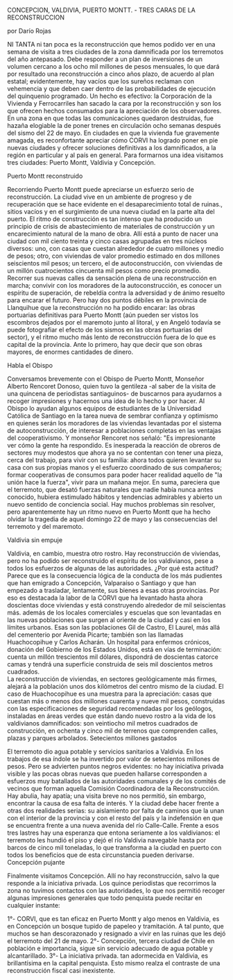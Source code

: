 ﻿--- 
--- 

CONCEPCION, VALDIVIA, PUERTO MONTT. -
TRES CARAS DE LA RECONSTRUCCION

por Darío Rojas

NI TANTA ni tan poca es la reconstrucción que hemos podido ver en una semana de visita a tres ciudades de la zona damnificada por los terremotos del año antepasado. Debe responder a un plan de inversiones de un volumen cercano a los ocho mil millones de pesos mensuales, lo que dará por resultado una reconstrucción a cinco años plazo, de acuerdo al plan estatal; evidentemente, hay vacíos que los sureños reclaman con vehemencia y que deben caer dentro de las probabilidades de ejecución del quinquenio programado.
Un hecho es efectivo: la Corporación de la Vivienda y Ferrocarriles han sacado la cara por la reconstrucción y son los que ofrecen hechos consumados para la apreciación de los observadores. En una zona en que todas las comunicaciones quedaron destruidas, fue hazaña elogiable la de poner trenes en circulación ocho semanas después del sismo del 22 de mayo. En ciudades en que la vivienda fue gravemente amagada, es reconfortante apreciar cómo CORVI ha logrado poner en pie nuevas ciudades y ofrecer soluciones definitivas a los damnificados, a la región en particular y al país en general. Para formarnos una idea visitamos tres ciudades: Puerto Montt, Valdivia y Concepción.

Puerto Montt reconstruido 

Recorriendo Puerto Montt puede apreciarse un esfuerzo serio de reconstrucción. La ciudad vive en un ambiente de progreso y de recuperación que se hace evidente en el desaparecimiento total de ruinas., sitios vacíos y en el surgimiento de una nueva ciudad en la parte alta del puerto. El ritmo de construcción es tan intenso que ha producido un principio de crisis de abastecimiento de materiales de construcción y un encarecimiento natural de la mano de obra. Allí está a punto de nacer una ciudad con mil ciento treinta y cinco casas agrupadas en tres núcleos diversos: uno, con casas que cuestan alrededor de cuatro millones y medio de pesos; otro, con viviendas de valor promedio estimado en dos millones seiscientos mil pesos; un tercero, el de autoconstrucción, con viviendas de un millón cuatrocientos cincuenta mil pesos como precio promedio. Recorrer sus nuevas calles da sensación plena de una reconstrucción en marcha; convivir con los moradores de la autoconstrucción, es conocer un espíritu de superación, de rebeldía contra la adversidad y de ánimo resuelto para encarar el futuro. Pero hay dos puntos débiles en la provincia de Llanquihue que la reconstrucción no ha podido encarar: las obras portuarias definitivas para Puerto Montt (aún pueden ser vistos los escombros dejados por el maremoto junto al litoral, y en Angeló todavía se puede fotografiar el efecto de los sismos en las obras portuarias del sector), y el ritmo mucho más lento de reconstrucción fuera de lo que es capital de la provincia. Ante lo primero, hay que decir que son obras mayores, de enormes cantidades de dinero. 

Habla el Obispo

Conversamos brevemente con el Obispo de Puerto Montt, Monseñor Alberto Rencoret Donoso, quien tuvo la gentileza -al saber de la visita de una quincena de periodistas santiaguinos- de buscarnos para ayudarnos a recoger impresiones y hacernos una idea de lo hecho y por hacer. Al Obispo lo ayudan algunos equipos de estudiantes de la Universidad Católica de Santiago en la tarea nueva de sembrar confianza y optimismo en quienes serán los moradores de las viviendas levantadas por el sistema de autoconstrucción, de interesar a poblaciones completas en las ventajas del cooperativismo. Y monseñor Rencoret nos señaló: "Es impresionante ver cómo la gente ha respondido. Es inesperada la reacción de obreros de sectores muy modestos que ahora ya no se contentan con tener una pieza, cerca del trabajo, para vivir con su familia: ahora todos quieren levantar su casa con sus propias manos y el esfuerzo coordinado de sus compañeros; formar cooperativas de consumos para poder hacer realidad aquello de "la unión hace la fuerza", vivir para un mañana mejor. En suma, pareciera que el terremoto, que desató fuerzas naturales que nadie había nunca antes conocido, hubiera estimulado hábitos y tendencias admirables y abierto un nuevo sentido de conciencia social.
Hay muchos problemas sin resolver, pero aparentemente hay un ritmo nuevo en Puerto Montt que ha hecho olvidar la tragedia de aquel domingo 22 de mayo y las consecuencias del terremoto y del maremoto. 

Valdivia sin empuje 

Valdivia, en cambio, muestra otro rostro. Hay reconstrucción de viviendas, pero no ha podido ser reconstruido el espíritu de los valdivianos, pese a todos los esfuerzos de algunas de las autoridades. ¿Por qué esta actitud? Parece que es la consecuencia lógica de la conducta de los más pudientes que han emigrado a Concepción, Valparaíso o Santiago y que han empezado a trasladar, lentamente, sus bienes a esas otras provincias. Por eso es destacada la labor de la CORVI que ha levantado hasta ahora doscientas doce viviendas y está construyendo alrededor de mil seiscientas más. además de los locales comerciales y escuelas que son levantadas en las nuevas poblaciones que surgen al oriente de la ciudad y casi en los límites urbanos. Esas son las poblaciones Gil de Castro, El Laurel, más allá del cementerio por Avenida Picarte; también son las llamadas Huachocopihue y Carlos Acharán. Un hospital para enfermos crónicos, donación del Gobierno de los Estados Unidos, está en vías de terminación: cuenta un millón trescientos mil dólares, dispondrá de doscientas catorce camas y tendrá una superficie construida de seis mil doscientos metros cuadrados.  
La reconstrucción de viviendas, en sectores geológicamente más firmes, alejará a la población unos dos kilómetros del centro mismo de la ciudad. El caso de Huachocopihue es una muestra para la apreciación: casas que cuestan más o menos dos millones cuarenta y nueve mil pesos, construidas con las especificaciones de seguridad recomendadas por los geólogos, instaladas en áreas verdes que están dando nuevo rostro a la vida de los valdivianos damnificados: son veintiocho mil metros cuadrados de construcción, en ochenta y cinco mil de terrenos que comprenden calles, plazas y parques arbolados. 
Setecientos millones gastados

El terremoto dio agua potable y servicios sanitarios a Valdivia. En los trabajos de esa índole se ha invertido por valor de setecientos millones de pesos. Pero se advierten puntos negros evidentes: no hay iniciativa privada visible y las pocas obras nuevas que pueden hallarse corresponden a esfuerzos muy batallados de las autoridades comunales y de los comités de vecinos que forman aquella Comisión Coordinadora de la Reconstrucción. Hay abulia, hay apatía; una visita breve no nos permitió, sin embargo, encontrar la causa de esa falta de interés. Y la ciudad debe hacer frente a otras dos realidades serias: su aislamiento por falta de caminos que la unan con el interior de la provincia y con el resto del país y la indefensión en que se encuentra frente a una nueva avenida del río Calle-Calle. Frente a esos tres lastres hay una esperanza que entona seriamente a los valdivianos: el terremoto les hundió el piso y dejó el río Valdivia navegable hasta por barcos de cinco mil toneladas, lo que transforma a la ciudad en puerto con todos los beneficios que de esta circunstancia pueden derivarse. 
Concepción pujante 

Finalmente visitamos Concepción. Allí no hay reconstrucción, salvo la que responde a la iniciativa privada. Los quince periodistas que recorrimos la zona no tuvimos contactos con las autoridades, lo que nos permitió recoger algunas impresiones generales que todo penquista puede recitar en cualquier instante: 

1°- CORVI, que es tan eficaz en Puerto Montt y algo menos en Valdivia, es en Concepción un bosque tupido de papeleo y tramitación. A tal punto, que muchos se han descorazonado y resignado a vivir en las ruinas que les dejó el terremoto del 21 de mayo. 
2°- Concepción, tercera ciudad de Chile en población e importancia, sigue sin servicio adecuado de agua potable y alcantarillado. 
3°- La iniciativa privada. tan adormecida en Valdivia, es brillantísima en la capital penquista. Esto mismo realza el contraste de una reconstrucción fiscal casi inexistente. 

